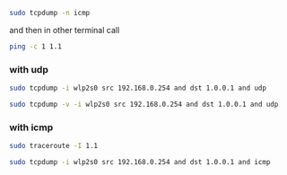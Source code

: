 ```bash
sudo tcpdump -n icmp
```
and then in other terminal call
```bash
ping -c 1 1.1
```

### with udp
```bash
sudo tcpdump -i wlp2s0 src 192.168.0.254 and dst 1.0.0.1 and udp
```
```bash
sudo tcpdump -v -i wlp2s0 src 192.168.0.254 and dst 1.0.0.1 and udp
```
### with icmp
```bash
sudo traceroute -I 1.1
```
```bash
sudo tcpdump -i wlp2s0 src 192.168.0.254 and dst 1.0.0.1 and icmp
```

